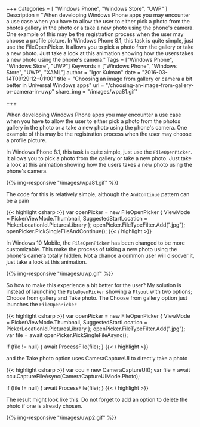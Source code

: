 +++
Categories = [ "Windows Phone", "Windows Store", "UWP" ]
Description = "When developing Windows Phone apps you may encounter a use case when you have to allow the user to either pick a photo from the photos gallery in the photo or a take a new photo using the phone's camera. One example of this may be the registration process when the user may choose a profile picture. In Windows Phone 8.1, this task is quite simple, just use the FileOpenPicker. It allows you to pick a photo from the gallery or take a new photo. Just take a look at this animation showing how the users takes a new photo using the phone's camera."
Tags = ["Windows Phone", "Windows Store", "UWP"]
Keywords = ["Windows Phone", "Windows Store", "UWP", "XAML"]
author = "Igor Kulman"
date = "2016-03-14T09:29:12+01:00"
title = "Choosing an image from gallery or camera a bit better in Universal Windows apps"
url = "/choosing-an-image-from-gallery-or-camera-in-uwp"
share_img = "/images/wpa81.gif"

+++

When developing Windows Phone apps you may encounter a use case when you have to allow the user to either pick a photo from the photos gallery in the photo or a take a new photo using the phone's camera. One example of this may be the registration process when the user may choose a profile picture.

In Windows Phone 8.1, this task is quite simple, just use the `FileOpenPicker`. It allows you to pick a photo from the gallery or take a new photo. Just take a look at this animation showing how the users takes a new photo using the phone's camera.

{{% img-responsive "/images/wpa81.gif" %}}

<!--more-->

The code for this is relatively simple, although the `AndContinue` pattern can be a pain

{{< highlight csharp >}}
var openPicker = new FileOpenPicker
{
    ViewMode = PickerViewMode.Thumbnail,
    SuggestedStartLocation = PickerLocationId.PicturesLibrary
};
openPicker.FileTypeFilter.Add(".jpg");
openPicker.PickSingleFileAndContinue();
{{< / highlight >}}

In Windows 10 Mobile, the `FileOpenPicker` has been changed to be more customizable. This make the process of  taking a new photo using the phone's camera totally hidden. Not a chance a common user will discover it, just take a look at this animation.

{{% img-responsive "/images/uwp.gif" %}}

So how to make this experience a bit better for the user? My solution is instead of launching the `FileOpenPicker` showing a `Flyout` with two options; Choose from gallery and Take photo. The Choose from gallery option just launches the `FileOpenPicker`

{{< highlight csharp >}}
var openPicker = new FileOpenPicker
{
    ViewMode = PickerViewMode.Thumbnail,
    SuggestedStartLocation = PickerLocationId.PicturesLibrary
};
openPicker.FileTypeFilter.Add(".jpg");
var file = await openPicker.PickSingleFileAsync();

if (file != null)
{
    await ProcessFile(file);
}
{{< / highlight >}}

and the Take photo option uses CameraCaptureUI to directly take a photo

{{< highlight csharp >}}
var ccu = new CameraCaptureUI();
var file = await ccu.CaptureFileAsync(CameraCaptureUIMode.Photo);

if (file != null)
{
    await ProcessFile(file);
} 
{{< / highlight >}}

The result might look like this. Do not forget to add an option to delete the photo if one is already chosen.

{{% img-responsive "/images/uwp2.gif" %}}
